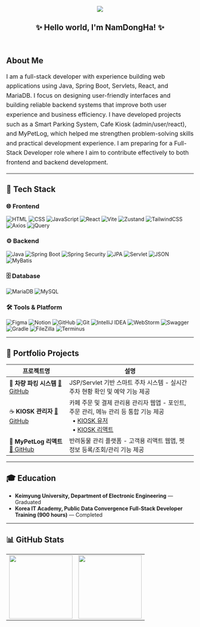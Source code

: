 <p align="center">
  <img src="https://komarev.com/ghpvc/?username=NamDongHa&label=Visitors&color=brightgreen&style=flat"/>
</p>

<h2 align="center">✨ Hello world, I'm NamDongHa! ✨</h2>
<br>

## About Me

<div align="left" style="font-size: 16px; line-height: 1.6">

I am a full-stack developer with experience building web applications using Java, Spring Boot, Servlets, React, and MariaDB. I focus on designing user-friendly interfaces and building reliable backend systems that improve both user experience and business efficiency. I have developed projects such as a Smart Parking System, Cafe Kiosk (admin/user/react), and MyPetLog, which helped me strengthen problem-solving skills and practical development experience. I am preparing for a Full-Stack Developer role where I aim to contribute effectively to both frontend and backend development.

</div>

---

## 🔧 Tech Stack

### 🌐 Frontend
![HTML](https://img.shields.io/badge/HTML5-E34F26?style=for-the-badge&logo=html5&logoColor=white)
![CSS](https://img.shields.io/badge/CSS3-1572B6?style=for-the-badge&logo=css3&logoColor=white)
![JavaScript](https://img.shields.io/badge/JavaScript-F7DF1E?style=for-the-badge&logo=javascript&logoColor=black)
![React](https://img.shields.io/badge/React-61DAFB?style=for-the-badge&logo=react&logoColor=black)
![Vite](https://img.shields.io/badge/Vite-646CFF?style=for-the-badge&logo=vite&logoColor=white)
![Zustand](https://img.shields.io/badge/Zustand-764ABC?style=for-the-badge&logo=react&logoColor=white)
![TailwindCSS](https://img.shields.io/badge/TailwindCSS-06B6D4?style=for-the-badge&logo=tailwindcss&logoColor=white)
![Axios](https://img.shields.io/badge/Axios-671ddf?style=for-the-badge&logo=axios&logoColor=white)
![jQuery](https://img.shields.io/badge/jQuery-0769AD?style=for-the-badge&logo=jquery&logoColor=white)

### ⚙️ Backend
![Java](https://img.shields.io/badge/Java-007396?style=for-the-badge&logo=java&logoColor=white)
![Spring Boot](https://img.shields.io/badge/Spring%20Boot-6DB33F?style=for-the-badge&logo=springboot&logoColor=white)
![Spring Security](https://img.shields.io/badge/Spring%20Security-6DB33F?style=for-the-badge&logo=springsecurity&logoColor=white)
![JPA](https://img.shields.io/badge/JPA-59666C?style=for-the-badge&logo=hibernate&logoColor=white)
![Servlet](https://img.shields.io/badge/Servlet-FF6F00?style=for-the-badge&logo=java&logoColor=white)
![JSON](https://img.shields.io/badge/JSON-000000?style=for-the-badge&logo=json&logoColor=white)
![MyBatis](https://img.shields.io/badge/MyBatis-339933?style=for-the-badge&logo=mybatis&logoColor=white)

### 🗄️ Database
![MariaDB](https://img.shields.io/badge/MariaDB-003545?style=for-the-badge&logo=mariadb&logoColor=white)
![MySQL](https://img.shields.io/badge/MySQL-4479A1?style=for-the-badge&logo=mysql&logoColor=white)

### 🛠️ Tools & Platform
![Figma](https://img.shields.io/badge/Figma-F24E1E?style=for-the-badge&logo=figma&logoColor=white)
![Notion](https://img.shields.io/badge/Notion-000000?style=for-the-badge&logo=notion&logoColor=white)
![GitHub](https://img.shields.io/badge/GitHub-181717?style=for-the-badge&logo=github&logoColor=white)
![Git](https://img.shields.io/badge/Git-F05032?style=for-the-badge&logo=git&logoColor=white)
![IntelliJ IDEA](https://img.shields.io/badge/IntelliJ%20IDEA-000000?style=for-the-badge&logo=intellijidea&logoColor=white)
![WebStorm](https://img.shields.io/badge/WebStorm-000000?style=for-the-badge&logo=webstorm&logoColor=white)
![Swagger](https://img.shields.io/badge/Swagger-85EA2D?style=for-the-badge&logo=swagger&logoColor=black)
![Gradle](https://img.shields.io/badge/Gradle-02303A?style=for-the-badge&logo=gradle&logoColor=white)
![FileZilla](https://img.shields.io/badge/FileZilla-BF0000?style=for-the-badge&logo=filezilla&logoColor=white)
![Terminus](https://img.shields.io/badge/Terminus-000000?style=for-the-badge&logo=gnometerminal&logoColor=white)

---

## 📁 Portfolio Projects

| 프로젝트명 | 설명 |
|------------|------|
| 🚗 **차량 파킹 시스템** <a href="https://github.com/NamDongHa/jsp_servlet_project_2505">🔗 GitHub</a> | JSP/Servlet 기반 스마트 주차 시스템 - 실시간 주차 현황 확인 및 예약 기능 제공 |
| ☕ **KIOSK 관리자** <a href="https://github.com/NamDongHa/kiosk_admin">🔗 GitHub</a> | 카페 주문 및 결제 관리용 관리자 웹앱 - 포인트, 주문 관리, 메뉴 관리 등 통합 기능 제공<br> &nbsp;&nbsp;• [KIOSK 유저](https://github.com/NamDongHa/kiosk_user)<br> &nbsp;&nbsp;• [KIOSK 리액트](https://github.com/NamDongHa/kiosk_user_react) |
| 🐾 **MyPetLog 리액트** <a href="https://github.com/NamDongHa/mypetlog_customer">🔗 GitHub</a> | 반려동물 관리 플랫폼 - 고객용 리액트 웹앱, 펫 정보 등록/조회/관리 기능 제공 |

---

## 🎓 Education

- **Keimyung University, Department of Electronic Engineering** — Graduated
- **Korea IT Academy, Public Data Convergence Full-Stack Developer Training (900 hours)** — Completed
---

## 📊 GitHub Stats

<table>
  <tr>
    <td><img src="https://github-readme-stats.vercel.app/api?username=NamDongHa&show_icons=true&theme=default" height="170" /></td>
    <td><img src="https://github-readme-stats.vercel.app/api/top-langs/?username=NamDongHa&layout=compact&theme=default" height="170" /></td>
  </tr>
</table>
